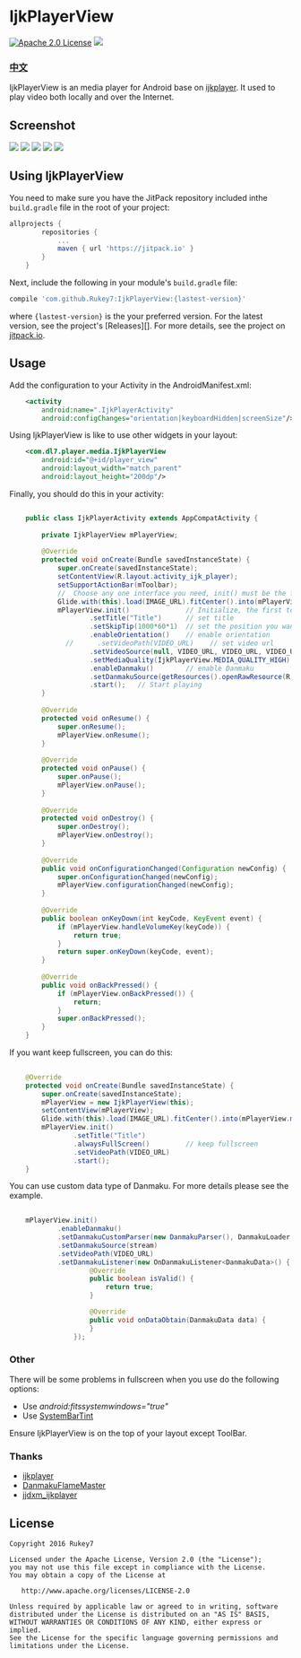# IjkPlayerView
[![Apache 2.0 License](https://img.shields.io/badge/license-Apache%202.0-blue.svg?style=flat)](http://www.apache.org/licenses/LICENSE-2.0.html) [![](https://jitpack.io/v/Rukey7/IjkPlayerView.svg)](https://jitpack.io/#Rukey7/IjkPlayerView)

### [中文](https://github.com/Rukey7/IjkPlayerView/blob/master/README_C.md)

IjkPlayerView is an media player for Android base on [ijkplayer](https://github.com/Bilibili/ijkplayer). It used to play video both locally and over the Internet.

## Screenshot

![](https://raw.githubusercontent.com/Rukey7/ScreenShot/master/IjkPlayerView/horizontal3.png)
![](https://raw.githubusercontent.com/Rukey7/ScreenShot/master/IjkPlayerView/horizontal.png)
![](https://raw.githubusercontent.com/Rukey7/ScreenShot/master/IjkPlayerView/send_danmaku.png)
![](https://raw.githubusercontent.com/Rukey7/ScreenShot/master/IjkPlayerView/danmaku_h.gif)
![](https://raw.githubusercontent.com/Rukey7/ScreenShot/master/IjkPlayerView/scale.gif)

## Using IjkPlayerView

You need to make sure you have the JitPack repository included inthe `build.gradle` file in the root of your project:

```gradle
allprojects {
		repositories {
			...
			maven { url 'https://jitpack.io' }
		}
	}
```

Next, include the following in your module's `build.gradle` file:

```gradle
compile 'com.github.Rukey7:IjkPlayerView:{lastest-version}'
```

where `{lastest-version}` is the your preferred version. For the latest version, see the
project's [Releases][]. For more details, see the project on [jitpack.io](https://jitpack.io/#Rukey7/IjkPlayerView).

## Usage

Add the configuration to your Activity in the AndroidManifest.xml:

```xml
	<activity  
	    android:name=".IjkPlayerActivity"  
	    android:configChanges="orientation|keyboardHidden|screenSize"/>
```

Using IjkPlayerView is like to use other widgets in your layout:

```xml
	<com.dl7.player.media.IjkPlayerView  
	    android:id="@+id/player_view"  
	    android:layout_width="match_parent"  
	    android:layout_height="200dp"/>  
```

Finally, you should do this in your activity:

```java

	public class IjkPlayerActivity extends AppCompatActivity {  
  
	    private IjkPlayerView mPlayerView;  
	  
	    @Override  
	    protected void onCreate(Bundle savedInstanceState) {  
	        super.onCreate(savedInstanceState);  
	        setContentView(R.layout.activity_ijk_player);  
	        setSupportActionBar(mToolbar);  
	        //  Choose any one interface you need, init() must be the first to use.
	        Glide.with(this).load(IMAGE_URL).fitCenter().into(mPlayerView.mPlayerThumb); // Show the thumb before play
	        mPlayerView.init()              // Initialize, the first to use 
	                .setTitle("Title")  	// set title  
	                .setSkipTip(1000*60*1)  // set the position you want to skip  
	                .enableOrientation()    // enable orientation 
	          //      .setVideoPath(VIDEO_URL)    // set video url  
	                .setVideoSource(null, VIDEO_URL, VIDEO_URL, VIDEO_URL, null) // set multiple video url  
	                .setMediaQuality(IjkPlayerView.MEDIA_QUALITY_HIGH)  // set the initial video url
	                .enableDanmaku()        // enable Danmaku  
	                .setDanmakuSource(getResources().openRawResource(R.raw.comments)) // add Danmaku source, you need to use enableDanmaku() first 
	                .start();   // Start playing 
	    }  
	  
	    @Override  
	    protected void onResume() {  
	        super.onResume();  
	        mPlayerView.onResume();  
	    }  
	  
	    @Override  
	    protected void onPause() {  
	        super.onPause();  
	        mPlayerView.onPause();  
	    }  
	  
	    @Override  
	    protected void onDestroy() {  
	        super.onDestroy();  
	        mPlayerView.onDestroy();  
	    }  
	  
	    @Override  
	    public void onConfigurationChanged(Configuration newConfig) {  
	        super.onConfigurationChanged(newConfig);  
	        mPlayerView.configurationChanged(newConfig);  
	    }  
	  
	    @Override  
	    public boolean onKeyDown(int keyCode, KeyEvent event) {  
	        if (mPlayerView.handleVolumeKey(keyCode)) {  
	            return true;  
	        }  
	        return super.onKeyDown(keyCode, event);  
	    }  
	  
	    @Override  
	    public void onBackPressed() {  
	        if (mPlayerView.onBackPressed()) {  
	            return;  
	        }  
	        super.onBackPressed();  
	    } 
 	}   

```

If you want keep fullscreen, you can do this:
```java
	
	@Override
    protected void onCreate(Bundle savedInstanceState) {
        super.onCreate(savedInstanceState);
        mPlayerView = new IjkPlayerView(this);
        setContentView(mPlayerView);
        Glide.with(this).load(IMAGE_URL).fitCenter().into(mPlayerView.mPlayerThumb);
        mPlayerView.init()
                .setTitle("Title")
                .alwaysFullScreen()			// keep fullscreen
                .setVideoPath(VIDEO_URL)	
                .start();
    }

```

You can use custom data type of Danmaku. For more details please see the example.
```java
	
    mPlayerView.init()
            .enableDanmaku()
            .setDanmakuCustomParser(new DanmakuParser(), DanmakuLoader.instance(), DanmakuConverter.instance())
            .setDanmakuSource(stream)
            .setVideoPath(VIDEO_URL)	
            .setDanmakuListener(new OnDanmakuListener<DanmakuData>() {
                    @Override
                    public boolean isValid() {
                        return true;
                    }

                    @Override
                    public void onDataObtain(DanmakuData data) {
                    }
                });

```


### Other

There will be some problems in fullscreen when you use do the following options:

- Use *android:fitssystemwindows="true"* 
- Use [SystemBarTint](https://github.com/jgilfelt/SystemBarTint)

Ensure IjkPlayerView is on the top of your layout except ToolBar.

### Thanks

- [ijkplayer](https://github.com/Bilibili/ijkplayer)
- [DanmakuFlameMaster](https://github.com/Bilibili/DanmakuFlameMaster)
- [jjdxm_ijkplayer](https://github.com/jjdxmashl/jjdxm_ijkplaye)

License
-------

    Copyright 2016 Rukey7

    Licensed under the Apache License, Version 2.0 (the "License");
    you may not use this file except in compliance with the License.
    You may obtain a copy of the License at

       http://www.apache.org/licenses/LICENSE-2.0

    Unless required by applicable law or agreed to in writing, software
    distributed under the License is distributed on an "AS IS" BASIS,
    WITHOUT WARRANTIES OR CONDITIONS OF ANY KIND, either express or implied.
    See the License for the specific language governing permissions and
    limitations under the License.
